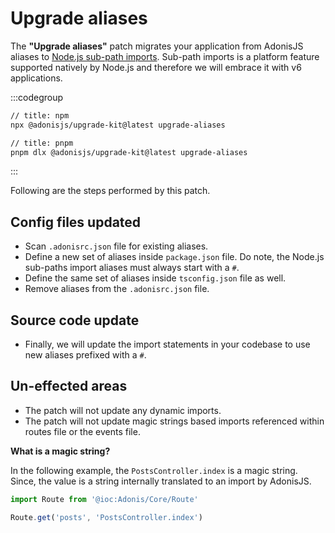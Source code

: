 # Upgrade aliases

The **"Upgrade aliases"** patch migrates your application from AdonisJS aliases to [Node.js sub-path imports](https://nodejs.org/dist/latest-v20.x/docs/api/packages.html#subpath-imports). Sub-path imports is a platform feature supported natively by Node.js and therefore we will embrace it with v6 applications.

:::codegroup

```sh
// title: npm
npx @adonisjs/upgrade-kit@latest upgrade-aliases
```

```sh
// title: pnpm
pnpm dlx @adonisjs/upgrade-kit@latest upgrade-aliases
```

:::

Following are the steps performed by this patch.

## Config files updated

- Scan `.adonisrc.json` file for existing aliases.
- Define a new set of aliases inside `package.json` file. Do note, the Node.js sub-paths import aliases must always start with a `#`.
- Define the same set of aliases inside `tsconfig.json` file as well.
- Remove aliases from the `.adonisrc.json` file.

## Source code update

- Finally, we will update the import statements in your codebase to use new aliases prefixed with a `#`.

## Un-effected areas

- The patch will not update any dynamic imports.
- The patch will not update magic strings based imports referenced within routes file or the events file.

**What is a magic string?**

In the following example, the `PostsController.index` is a magic string. Since, the value is a string internally translated to an import by AdonisJS.

```ts
import Route from '@ioc:Adonis/Core/Route'

Route.get('posts', 'PostsController.index')
```
